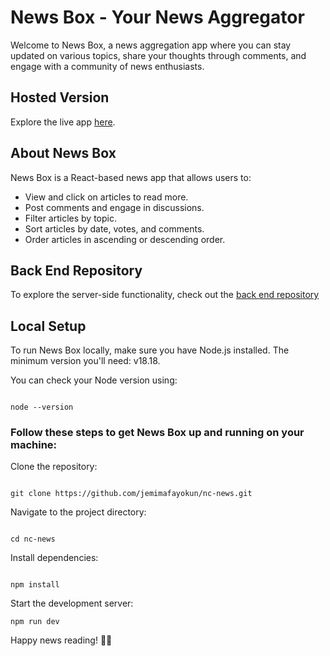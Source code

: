 # News Box - Your News Aggregator

Welcome to News Box, a news aggregation app where you can stay updated on various topics, share your thoughts through comments, and engage with a community of news enthusiasts.

## Hosted Version
Explore the live app [here](https://master--news-box-site.netlify.app/).

## About News Box
News Box is a React-based news app that allows users to:

- View and click on articles to read more.
- Post comments and engage in discussions.
- Filter articles by topic.
- Sort articles by date, votes, and comments.
- Order articles in ascending or descending order.

## Back End Repository

To explore the server-side functionality, check out the [back end repository](https://github.com/jemimafayokun/news-reporter)

## Local Setup

To run News Box locally, make sure you have Node.js installed. The minimum version you'll need: v18.18.

You can check your Node version using:

```

node --version

```

### Follow these steps to get News Box up and running on your machine:

Clone the repository:

```

git clone https://github.com/jemimafayokun/nc-news.git

```

Navigate to the project directory:

```

cd nc-news

```

Install dependencies:

```

npm install

```

Start the development server:

```
npm run dev

```

Happy news reading! 📰🚀